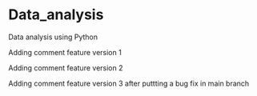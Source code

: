 # Data_analysis
Data analysis using Python 

Adding comment feature version 1 

Adding comment feature version 2

Adding comment feature version 3 after puttting a bug fix in main branch